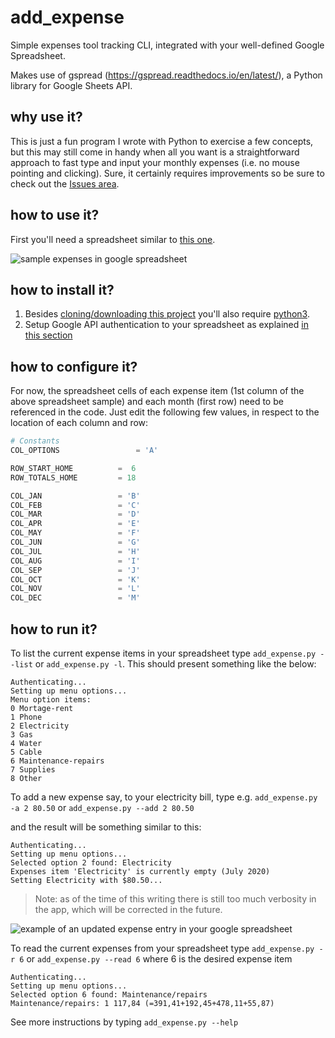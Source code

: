# add_expense
Simple expenses tool tracking CLI, integrated with your well-defined Google Spreadsheet. 

Makes use of gspread (https://gspread.readthedocs.io/en/latest/), a Python library for Google Sheets API.

## why use it?
This is just a fun program I wrote with Python to exercise a few concepts, but this may still come in handy when all you want is a straightforward approach to fast type and input your monthly expenses (i.e. no mouse pointing and clicking). Sure, it certainly requires improvements so be sure to check out the [Issues area](https://github.com/psgg1981/add_expense/issues).

## how to use it?
First you'll need a spreadsheet similar to [this one](https://docs.google.com/spreadsheets/d/e/2PACX-1vScal8ROjGMx-SyWfGmpc7aAztn-ACMYNFlmx8mZX4DEm4ijTP69DGWcqHlwKvim70LKJI90YbuFAHQ/pubhtml).

![sample expenses in google spreadsheet](https://drive.google.com/uc?export=view&id=1kFs3Jsb_xqS8WqrFxBonAmjNta6aPBv- "Sample Expenses in Google Spreadsheet") 

## how to install it?
1. Besides [cloning/downloading this project](https://drive.google.com/uc?export=view&id=1h_sGUhFhh7HSAjrTpwFpFFpuI5nOcMjq) you'll also require [python3](https://www.python.org/downloads/). 
2. Setup Google API authentication to your spreadsheet as explained [in this section](https://gspread.readthedocs.io/en/latest/oauth2.html#for-bots-using-service-account)

## how to configure it?
For now, the spreadsheet cells of each expense item (1st column of the above spreadsheet sample) and each month (first row) need to be referenced in the code. Just edit the following few values, in respect to the location of each column and row:

```python
# Constants
COL_OPTIONS                 = 'A'

ROW_START_HOME 	 	    =  6
ROW_TOTALS_HOME 	    = 18

COL_JAN		            = 'B'
COL_FEB		            = 'C'
COL_MAR		            = 'D'
COL_APR		            = 'E'
COL_MAY		            = 'F'
COL_JUN		            = 'G'
COL_JUL		            = 'H'
COL_AUG		            = 'I'
COL_SEP		            = 'J'
COL_OCT		            = 'K'
COL_NOV		            = 'L'
COL_DEC		            = 'M'
```

## how to run it?

To list the current expense items in your spreadsheet type `add_expense.py --list` or `add_expense.py -l`. This should present something like the below:
```
Authenticating...
Setting up menu options...
Menu option items:
0 Mortage-rent
1 Phone
2 Electricity
3 Gas
4 Water
5 Cable
6 Maintenance-repairs
7 Supplies
8 Other
```

To add a new expense say, to your electricity bill, type e.g. `add_expense.py -a 2 80.50` or `add_expense.py --add 2 80.50`

and the result will be something similar to this:

```
Authenticating...
Setting up menu options...
Selected option 2 found: Electricity
Expenses item 'Electricity' is currently empty (July 2020)
Setting Electricity with $80.50...
```
> Note: as of the time of this writing there is still too much verbosity in the app, which will be corrected in the future.

![example of an updated expense entry in your google spreadsheet](https://drive.google.com/uc?export=view&id=1zo3Hn3XOlg-Tzx7wWBAEFyKn7o-ycZ3L "example of an updated expense entry in your google spreadsheet")

To read the current expenses from your spreadsheet type `add_expense.py -r 6` or `add_expense.py --read 6` where 6 is the desired expense item

```
Authenticating...
Setting up menu options...
Selected option 6 found: Maintenance/repairs
Maintenance/repairs: 1 117,84 (=391,41+192,45+478,11+55,87)
```

See more instructions by typing `add_expense.py --help`
